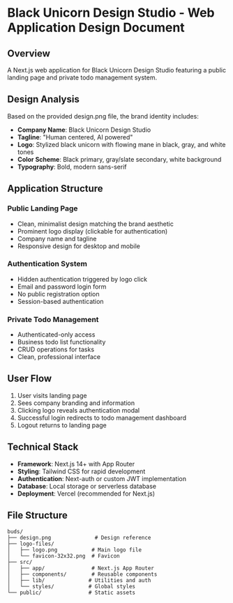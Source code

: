 # Black Unicorn Design Studio - Web Application Design Document

## Overview
A Next.js web application for Black Unicorn Design Studio featuring a public landing page and private todo management system.

## Design Analysis
Based on the provided design.png file, the brand identity includes:
- **Company Name**: Black Unicorn Design Studio
- **Tagline**: "Human centered, AI powered"
- **Logo**: Stylized black unicorn with flowing mane in black, gray, and white tones
- **Color Scheme**: Black primary, gray/slate secondary, white background
- **Typography**: Bold, modern sans-serif

## Application Structure

### Public Landing Page
- Clean, minimalist design matching the brand aesthetic
- Prominent logo display (clickable for authentication)
- Company name and tagline
- Responsive design for desktop and mobile

### Authentication System
- Hidden authentication triggered by logo click
- Email and password login form
- No public registration option
- Session-based authentication

### Private Todo Management
- Authenticated-only access
- Business todo list functionality
- CRUD operations for tasks
- Clean, professional interface

## User Flow
1. User visits landing page
2. Sees company branding and information
3. Clicking logo reveals authentication modal
4. Successful login redirects to todo management dashboard
5. Logout returns to landing page

## Technical Stack
- **Framework**: Next.js 14+ with App Router
- **Styling**: Tailwind CSS for rapid development
- **Authentication**: Next-auth or custom JWT implementation
- **Database**: Local storage or serverless database
- **Deployment**: Vercel (recommended for Next.js)

## File Structure
```
buds/
├── design.png              # Design reference
├── logo-files/
│   ├── logo.png           # Main logo file
│   └── favicon-32x32.png  # Favicon
├── src/
│   ├── app/               # Next.js App Router
│   ├── components/        # Reusable components
│   ├── lib/              # Utilities and auth
│   └── styles/           # Global styles
└── public/               # Static assets
```
